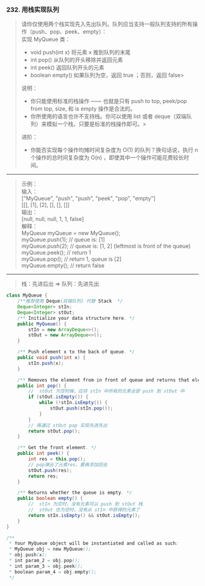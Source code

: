 ### 232. 用栈实现队列

>请你仅使用两个栈实现先入先出队列。队列应当支持一般队列支持的所有操作（push、pop、peek、empty）：   
>实现 MyQueue 类：   
>  * void push(int x) 将元素 x 推到队列的末尾   
>  * int pop() 从队列的开头移除并返回元素   
>  * int peek() 返回队列开头的元素   
>  * boolean empty() 如果队列为空，返回 true ；否则，返回 false>   
>
>说明：   
>  * 你只能使用标准的栈操作 —— 也就是只有 push to top, peek/pop from top, size, 和 is empty 操作是合法的。   
>  * 你所使用的语言也许不支持栈。你可以使用 list 或者 deque（双端队列）来模拟一个栈，只要是标准的栈操作即可。>   
>
>进阶：   
>  * 你能否实现每个操作均摊时间复杂度为 O(1) 的队列？换句话说，执行 n 个操作的总时间复杂度为 O(n) ，即使其中一个操作可能花费较长时间。   
***
 

>示例：   
输入：   
["MyQueue", "push", "push", "peek", "pop", "empty"]   
[[], [1], [2], [], [], []]   
输出：   
[null, null, null, 1, 1, false]   
解释：   
MyQueue myQueue = new MyQueue();   
myQueue.push(1); // queue is: [1]   
myQueue.push(2); // queue is: [1, 2] (leftmost is front of the queue)   
myQueue.peek(); // return 1   
myQueue.pop(); // return 1, queue is [2]   
myQueue.empty(); // return false   

***

>栈：先进后出 => 队列：先进先出
```java
class MyQueue {
    /**推荐使用 Deque(双端队列) 代替 Stack  */
    Deque<Integer> stIn;
    Deque<Integer> stOut;
    /** Initialize your data structure here. */
    public MyQueue() {
        stIn = new ArrayDeque<>();
        stOut = new ArrayDeque<>();
    }

    /** Push element x to the back of queue. */
    public void push(int x) {
        stIn.push(x);
    }

    /** Removes the element from in front of queue and returns that element. */
    public int pop() {
        //  stOut 为空时候，应将 stIn 中所有的元素全部 push 到 stOut 中
        if (stOut.isEmpty()) {
            while (!stIn.isEmpty()) {
                stOut.push(stIn.pop());
            }
        }
        // 再通过 stOut pop 实现先进先出
        return stOut.pop();
    }

    /** Get the front element. */
    public int peek() {
        int res = this.pop();
        // pop弹出了元素res，要再添加回去
        stOut.push(res);
        return res;
    }

    /** Returns whether the queue is empty. */
    public boolean empty() {
        //  stIn 为空时，没有元素可以 push 到 stOut 栈
        //  stOut 也为空时，没有从 stIn 中获得的元素了 
        return stIn.isEmpty() && stOut.isEmpty();
    }
}

/**
 * Your MyQueue object will be instantiated and called as such:
 * MyQueue obj = new MyQueue();
 * obj.push(x);
 * int param_2 = obj.pop();
 * int param_3 = obj.peek();
 * boolean param_4 = obj.empty();
 */
```
